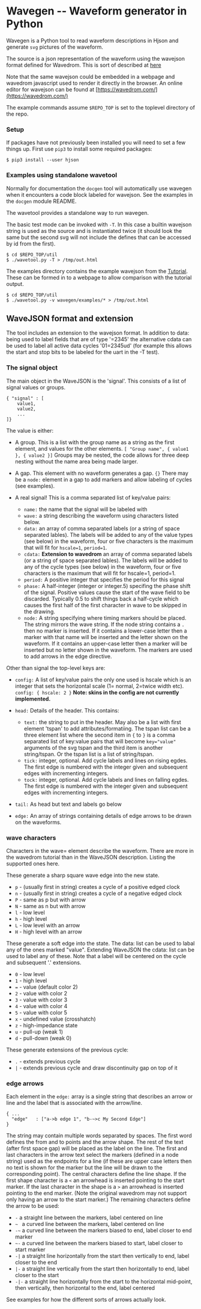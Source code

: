 # Wavegen -- Waveform generator in Python

Wavegen is a Python tool to read waveform descriptions in Hjson and
generate `svg` pictures of the waveform.

The source is a json representation of the waveform using the wavejson
format defined for Wavedrom. This is sort of described at
[here](https://github.com/drom/wavedrom/wiki/WaveJSON)

Note that the same wavejson could be embedded in a webpage and
wavedrom javascript used to render it directly in the browser. An
online editor for wavejson can be found at [https://wavedrom.com/](https://wavedrom.com/)

The example commands assume `$REPO_TOP` is set to the toplevel directory
of the repo.

### Setup

If packages have not previously been installed you will need to set a
few things up. First use `pip3` to install some required packages:
```console
$ pip3 install --user hjson
```

### Examples using standalone wavetool

Normally for documentation the `docgen` tool will automatically use
wavegen when it encounters a code block labeled for wavejson. See the
examples in the `docgen` module README.

The wavetool provides a standalone way to run wavegen.

The basic test mode can be invoked with `-T`. In this case a builtin
wavejson string is used as the source and is instantiated twice (it
should look the same but the second svg will not include the defines
that can be accessed by id from the first).

```console
$ cd $REPO_TOP/util
$ ./wavetool.py -T > /tmp/out.html
```

The examples directory contains the example wavejson from the
[Tutorial](https://wavedrom.com/tutorial.html). These can be formed in
to a webpage to allow comparison with the tutorial output.

```console
$ cd $REPO_TOP/util
$ ./wavetool.py -v wavegen/examples/* > /tmp/out.html
```

## WaveJSON format and extension

The tool includes an extension to the wavejson format. In addition to
data: being used to label fields that are of type '=2345' the
alternative cdata can be used to label all active data cycles
'01=2345ud' (for example this allows the start and stop bits to be
labeled for the uart in the -T test).


### The signal object

The main object in the WaveJSON is the 'signal'. This consists of a
list of signal values or groups.

```hjson
{ "signal" : [
    value1,
    value2,
    ...
]}
```
The value is either:

* A group. This is a list with the group name as a string as the first
  element, and values for the other elements. `[ "Group name", {
  value1 }, { value2 }]` Groups may be nested, the code allows for
  three deep nesting without the name area being made larger.

* A gap. This element with no waveform generates a gap. `{}` There may
  be a `node:` element in a gap to add markers and allow labeling of
  cycles (see examples).

* A real signal! This is a comma separated list of key/value pairs:
  * `name:` the name that the signal will be labeled with
  * `wave:` a string describing the waveform using characters listed below.
  * `data:` an array of comma separated labels (or a string of space
    separated lables). The labels will be added to any of the value
    types (see below) in the waveform, four or five characters is the
    maximum that will fit for `hscale=1`, `period=1`.
  * `cdata:` **Extension to wavedrom** an array of comma separated
    labels (or a string of space separated lables). The labels will be
    added to any of the cycle types (see below) in the waveform, four
    or five characters is the maximum that will fit for hscale=1,
    period=1.
  * `period:` A positive integer that specifies the period for this signal
  * `phase:` A half-integer (integer or integer.5) specifing the phase
    shift of the signal. Positive values cause the start of the wave
    field to be discarded. Typically 0.5 to shift things back a
    half-cycle which causes the first half of the first character in
    wave to be skipped in the drawing.
  * `node:` A string specifying where timing markers should be
    placed. The string mirrors the wave string. If the node string
    contains a `.` then no marker is inserted. If it contains a
    lower-case letter then a marker with that name will be inserted
    and the letter shown on the waveform. If it contains an upper-case
    letter then a marker will be inserted but no letter shown in the
    waveform. The markers are used to add arrows in the edge
    directive.

Other than signal the top-level keys are:

* `config:` A list of key/value pairs the only one used is hscale
  which is an integer that sets the horizontal scale (1= normal,
  2=twice width etc). `config: { hscale: 2 }` **Note: skins in the
  config are not currently implemented.**

* `head:` Details of the header. This contains:
  * `text:` the string to put in the header. May also be a list with
    first element 'tspan' to add attributes/formatiing. The tspan list
    can be a three element list where the second item in `{` to `}` is
    a comma separated list of key:value pairs that will become
    `key="value"` arguments of the svg tspan and the third item is
    another string/tspan. Or the tspan list is a list of string/tspan.
  * `tick:` integer, optional. Add cycle labels and lines on rising
    egdes. The first edge is numbered with the integer given and
    subsequent edges with incrementing integers.
  * `tock:` integer, optional. Add cycle labels and lines on falling
    egdes. The first edge is numbered with the integer given and
    subsequent edges with incrementing integers.

* `tail:` As head but text and labels go below

* `edge:` An array of strings containing details of edge arrows to be
  drawn on the waveforms.


### wave characters

Characters in the wave= element describe the waveform. There are more
in the wavedrom tutorial than in the WaveJSON description. Listing the
supported ones here.

These generate a sharp square wave edge into the new state.

- `p` - (usually first in string) creates a cycle of a positive edged clock
- `n` - (usually first in string) creates a cycle of a negative edged clock
- `P` - same as p but with arrow
- `N` - same as n but with arrow
- `l` - low level
- `h` - high level
- `L` - low level with an arrow
- `H` - high level with an arrow

These generate a soft edge into the state. The data: list can be used
to labal any of the ones marked "value". Extending WaveJSON the cdata:
list can be used to label any of these. Note that a label will be
centered on the cycle and subsequent '.' extensions.

- `0` - low level
- `1` - high level
- `=` - value (default color 2)
- `2` - value with color 2
- `3` - value with color 3
- `4` - value with color 4
- `5` - value with color 5
- `x` - undefined value (crosshatch)
- `z` - high-impedance state
- `u` - pull-up (weak 1)
- `d` - pull-down (weak 0)

These generate extensions of the previous cycle:
- `.` - extends previous cycle
- `|` - extends previous cycle and draw discontinuity gap on top of it

### edge arrows

Each element in the `edge:` array is a single string that describes
an arrow or line and the label that is associated with the arrow/line.

```hjson
{ ...
  "edge"   : ["a->b edge 1", "b-~>c My Second Edge"]
}
```

The string may contain multiple words separated by spaces. The first
word defines the from and to points and the arrow shape. The rest of
the text (after first space gap) will be placed as the label on the
line. The first and last characters in the arrow text select the
markers (defined in a node string) used as the endpoints for a line
(if these are upper case letters then no text is shown for the marker
but the line will be drawn to the corresponding point). The central
characters define the line shape. If the first shape character is a
`<` an arrowhead is inserted pointing to the start marker. If the last
character in the shape is a `>` an arrowhead is inserted pointing to
the end marker. (Note the original wavedrom may not support only
having an arrow to the start marker.) The remaining characters define
the arrow to be used:

* `-` a straight line between the markers, label centered on line
* `~ ` a curved line between the markers, label centered on line
* `-~` a curved line between the markers biased to end, label closer
  to end marker
* `~-` a curved line between the markers biased to start, label closer
  to start marker
* `-|` a straight line horizontally from the start then vertically to
  end, label closer to the end
* `|-` a straight line vertically from the start then horizontally to
  end, label closer to the start
* `-|-` a straight line horizontally from the start to the horizontal
  mid-point, then vertically, then horizontal to the end, label
  centered

See examples for how the different sorts of arrows actually look.
